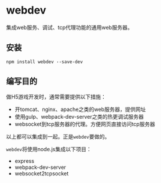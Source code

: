 # webdev

集成web服务、调试、tcp代理功能的通用web服务器。

## 安装

```dos
npm install webdev --save-dev
```

## 编写目的

做H5游戏开发时，通常需要提供以下措施：

-   开tomcat、nginx、apache之类的web服务器，提供网址
-   使用gulp、webpack-dev-server之类的热更调试服务器
-   websocket到tcp服务器的代理。方便网页直接访问tcp服务器

以上都可以集成到一起。正是`webdev`要做的。

`webdev`将使用node.js集成以下项目：

-   express
-   webpack-dev-server
-   websocket2tcpsocket
